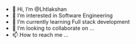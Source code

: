 - 👋 Hi, I’m @Lhtlakshan
- 👀 I’m interested in Software Engineering
- 🌱 I’m currently learning Full stack development
- 💞️ I’m looking to collaborate on ...
- 📫 How to reach me ...

<!---
Lhtlakshan/Lhtlakshan is a ✨ special ✨ repository because its `README.md` (this file) appears on your GitHub profile.
You can click the Preview link to take a look at your changes.
--->
